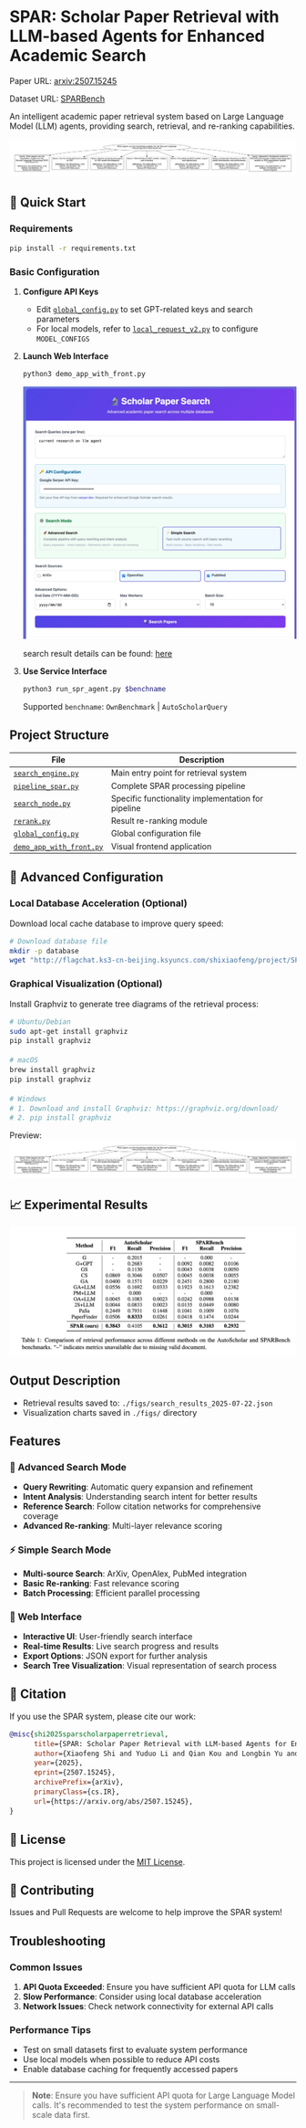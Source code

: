 # SPAR: Scholar Paper Retrieval with LLM-based Agents for Enhanced Academic Search

Paper URL: [arxiv:2507.15245](https://arxiv.org/abs/2507.15245)

Dataset URL: [SPARBench](https://huggingface.co/datasets/MonteXiaofeng/SPARBench)

An intelligent academic paper retrieval system based on Large Language Model (LLM) agents, providing search, retrieval, and re-ranking capabilities.

![overview](./figs/graph_example.png)

## 🚀 Quick Start

### Requirements

```bash
pip install -r requirements.txt
```

### Basic Configuration

1. **Configure API Keys**
   - Edit [`global_config.py`](global_config.py) to set GPT-related keys and search parameters
   - For local models, refer to [`local_request_v2.py`](local_request_v2.py) to configure `MODEL_CONFIGS`

2. **Launch Web Interface**
   ```bash
   python3 demo_app_with_front.py
   ```
   ![demo](./figs/search_demo.jpg)

   search result details can be found: [here](./figs/search_results_2025-07-22.json)

3. **Use Service Interface**
   ```bash
   python3 run_spr_agent.py $benchname
   ```
   Supported `benchname`: `OwnBenchmark` | `AutoScholarQuery`

##  Project Structure

| File | Description |
|------|-------------|
| [`search_engine.py`](search_engine.py) |  Main entry point for retrieval system |
| [`pipeline_spar.py`](pipeline_spar.py) |  Complete SPAR processing pipeline |
| [`search_node.py`](search_node.py) |  Specific functionality implementation for pipeline |
| [`rerank.py`](rerank.py) |  Result re-ranking module |
| [`global_config.py`](global_config.py) |  Global configuration file |
| [`demo_app_with_front.py`](demo_app_with_front.py) | Visual frontend application |

## 🔧 Advanced Configuration

### Local Database Acceleration (Optional)

Download local cache database to improve query speed:

```bash
# Download database file
mkdir -p database
wget "http://flagchat.ks3-cn-beijing.ksyuncs.com/shixiaofeng/project/SPAR/arxiv_data.db?KSSAccessKeyId=AKLTkqVnZwpfTBiiu7O6iQHnA&Expires=7753081204&Signature=gaj8%2F5rJ%2BUQWp6wSr0f5KKuJdqs%3D" -O database/arxiv_data.db
```

### Graphical Visualization (Optional)

Install Graphviz to generate tree diagrams of the retrieval process:

```bash
# Ubuntu/Debian
sudo apt-get install graphviz
pip install graphviz

# macOS
brew install graphviz
pip install graphviz

# Windows
# 1. Download and install Graphviz: https://graphviz.org/download/
# 2. pip install graphviz
```

Preview:
![graph tree](./figs/graph_example.png)

## 📈 Experimental Results

![main result](./figs/spar_main_result.png)

##  Output Description

- Retrieval results saved to: `./figs/search_results_2025-07-22.json`
- Visualization charts saved in `./figs/` directory

##  Features

### 🎯 Advanced Search Mode
- **Query Rewriting**: Automatic query expansion and refinement
- **Intent Analysis**: Understanding search intent for better results
- **Reference Search**: Follow citation networks for comprehensive coverage
- **Advanced Re-ranking**: Multi-layer relevance scoring

### ⚡ Simple Search Mode
- **Multi-source Search**: ArXiv, OpenAlex, PubMed integration
- **Basic Re-ranking**: Fast relevance scoring
- **Batch Processing**: Efficient parallel processing

### 🎨 Web Interface
- **Interactive UI**: User-friendly search interface
- **Real-time Results**: Live search progress and results
- **Export Options**: JSON export for further analysis
- **Search Tree Visualization**: Visual representation of search process

## 📖 Citation

If you use the SPAR system, please cite our work:

```bibtex
@misc{shi2025sparscholarpaperretrieval,
      title={SPAR: Scholar Paper Retrieval with LLM-based Agents for Enhanced Academic Search},
      author={Xiaofeng Shi and Yuduo Li and Qian Kou and Longbin Yu and Jinxin Xie and Hua Zhou},
      year={2025},
      eprint={2507.15245},
      archivePrefix={arXiv},
      primaryClass={cs.IR},
      url={https://arxiv.org/abs/2507.15245},
}
```

## 📄 License

This project is licensed under the [MIT License](LICENSE).

## 🤝 Contributing

Issues and Pull Requests are welcome to help improve the SPAR system!

##  Troubleshooting

### Common Issues

1. **API Quota Exceeded**: Ensure you have sufficient API quota for LLM calls
2. **Slow Performance**: Consider using local database acceleration
3. **Network Issues**: Check network connectivity for external API calls

### Performance Tips

- Test on small datasets first to evaluate system performance
- Use local models when possible to reduce API costs
- Enable database caching for frequently accessed papers

---

> **Note**: Ensure you have sufficient API quota for Large Language Model calls. It's recommended to test the system performance on small-scale data first.
